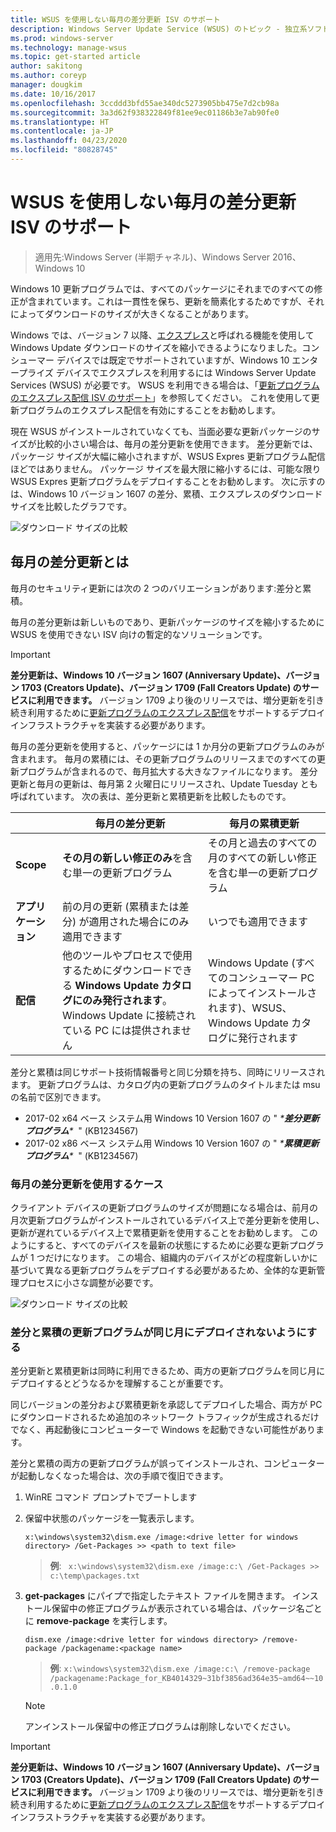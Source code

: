 ```yaml
---
title: WSUS を使用しない毎月の差分更新 ISV のサポート
description: Windows Server Update Service (WSUS) のトピック - 独立系ソフトウェア ベンダー (ISV) が WSUS Express 更新プログラム配信ではなく毎月の差分更新プログラムを一時的に使用してパッケージ サイズを小さくする方法
ms.prod: windows-server
ms.technology: manage-wsus
ms.topic: get-started article
author: sakitong
ms.author: coreyp
manager: dougkim
ms.date: 10/16/2017
ms.openlocfilehash: 3ccddd3bfd55ae340dc5273905bb475e7d2cb98a
ms.sourcegitcommit: 3a3d62f938322849f81ee9ec01186b3e7ab90fe0
ms.translationtype: HT
ms.contentlocale: ja-JP
ms.lasthandoff: 04/23/2020
ms.locfileid: "80828745"
---
```

# <a name="monthly-delta-update-isv-support-without-wsus"></a>WSUS を使用しない毎月の差分更新 ISV のサポート

>適用先:Windows Server (半期チャネル)、Windows Server 2016、Windows 10

Windows 10 更新プログラムでは、すべてのパッケージにそれまでのすべての修正が含まれています。これは一貫性を保ち、更新を簡素化するためですが、それによってダウンロードのサイズが大きくなることがあります。  

Windows では、バージョン 7 以降、[エクスプレス](https://technet.microsoft.com/library/cc708456(v=ws.10).aspx#Anchor_2)と呼ばれる機能を使用して Windows Update ダウンロードのサイズを縮小できるようになりました。コンシューマー デバイスでは既定でサポートされていますが、Windows 10 エンタープライズ デバイスでエクスプレスを利用するには Windows Server Update Services (WSUS) が必要です。 WSUS を利用できる場合は、「[更新プログラムのエクスプレス配信 ISV のサポート](express-update-delivery-ISV-support.md)」を参照してください。 これを使用して更新プログラムのエクスプレス配信を有効にすることをお勧めします。 

現在 WSUS がインストールされていなくても、当面必要な更新パッケージのサイズが比較的小さい場合は、毎月の差分更新を使用できます。 差分更新では、パッケージ サイズが大幅に縮小されますが、WSUS Expres 更新プログラム配信ほどではありません。 パッケージ サイズを最大限に縮小するには、可能な限り WSUS Expres 更新プログラムをデプロイすることをお勧めします。 次に示すのは、Windows 10 バージョン 1607 の差分、累積、エクスプレスのダウンロード サイズを比較したグラフです。

![ダウンロード サイズの比較](../../media/express-update-delivery-isv-support/delta-1.png)

## <a name="what-is-monthly-delta-update"></a>毎月の差分更新とは

毎月のセキュリティ更新には次の 2 つのバリエーションがあります:差分と累積。

毎月の差分更新は新しいものであり、更新パッケージのサイズを縮小するために WSUS を使用できない ISV 向けの暫定的なソリューションです。

>[!IMPORTANT]
>**差分更新は、Windows 10 バージョン 1607 (Anniversary Update)、バージョン 1703 (Creators Update)、バージョン 1709 (Fall Creators Update) のサービスに利用できます。** バージョン 1709 より後のリリースでは、増分更新を引き続き利用するために[更新プログラムのエクスプレス配信](express-update-delivery-ISV-support.md)をサポートするデプロイ インフラストラクチャを実装する必要があります。

毎月の差分更新を使用すると、パッケージには 1 か月分の更新プログラムのみが含まれます。 毎月の累積には、その更新プログラムのリリースまでのすべての更新プログラムが含まれるので、毎月拡大する大きなファイルになります。 差分更新と毎月の更新は、毎月第 2 火曜日にリリースされ、Update Tuesday とも呼ばれています。 次の表は、差分更新と累積更新を比較したものです。

|                    | 毎月の**差分**更新                                                                                                                                                                                                       | 毎月の**累積**更新                                                                                                                                                                                             |
|--------------------|--------------------------------------------------------------------------------------------------------------------------------------------------------------------------------------------------------------------------------|---------------------------------------------------------------------------------------------------------------------------------------------------------------------------------------------------------------------------|
| **Scope**          | **その月の新しい修正のみ**を含む単一の更新プログラム                                                                                                                                                                           | その月と過去のすべての月のすべての新しい修正を含む単一の更新プログラム                                                                                                                                                   |
| **アプリケーション**    | 前の月の更新 (累積または差分) が適用された場合にのみ適用できます                                                                                                                                           | いつでも適用できます                                                                                                                                                                                                |
| **配信**       | 他のツールやプロセスで使用するためにダウンロードできる **Windows Update カタログにのみ発行されます**。 Windows Update に接続されている PC には提供されません                                                         | Windows Update (すべてのコンシューマー PC によってインストールされます)、WSUS、Windows Update カタログに発行されます                                                                                                                |

差分と累積は同じサポート技術情報番号と同じ分類を持ち、同時にリリースされます。 更新プログラムは、カタログ内の更新プログラムのタイトルまたは msu の名前で区別できます。

- 2017-02 x64 ベース システム用 Windows 10 Version 1607 の " *\***差分更新プログラム**\**  " (KB1234567)
- 2017-02 x86 ベース システム用 Windows 10 Version 1607 の " *\***累積更新プログラム**\**  " (KB1234567)                                                                                                                                                                                                                                                                                                                                                                                                                                                                                                                                                                                                                                                                                                                                                                                                                                                                                      

### <a name="when-to-use-monthly-delta-update"></a>毎月の差分更新を使用するケース

クライアント デバイスの更新プログラムのサイズが問題になる場合は、前月の月次更新プログラムがインストールされているデバイス上で差分更新を使用し、更新が遅れているデバイス上で累積更新を使用することをお勧めします。 このようにすると、すべてのデバイスを最新の状態にするために必要な更新プログラムが 1 つだけになります。 この場合、組織内のデバイスがどの程度新しいかに基づいて異なる更新プログラムをデプロイする必要があるため、全体的な更新管理プロセスに小さな調整が必要です。

![ダウンロード サイズの比較](../../media/express-update-delivery-isv-support/delta-2.png)

### <a name="prevent-deployment-of-delta-and-cumulative-updates-in-the-same-month"></a>差分と累積の更新プログラムが同じ月にデプロイされないようにする

差分更新と累積更新は同時に利用できるため、両方の更新プログラムを同じ月にデプロイするとどうなるかを理解することが重要です。

同じバージョンの差分および累積更新を承認してデプロイした場合、両方が PC にダウンロードされるため追加のネットワーク トラフィックが生成されるだけでなく、再起動後にコンピューターで Windows を起動できない可能性があります。

差分と累積の両方の更新プログラムが誤ってインストールされ、コンピューターが起動しなくなった場合は、次の手順で復旧できます。

1. WinRE コマンド プロンプトでブートします
2. 保留中状態のパッケージを一覧表示します。

    `x:\windows\system32\dism.exe /image:<drive letter for windows directory> /Get-Packages >> <path to text file>`
 
    > **例**: ` x:\windows\system32\dism.exe /image:c:\ /Get-Packages >> c:\temp\packages.txt`
 
3. **get-packages** にパイプで指定したテキスト ファイルを開きます。 インストール保留中の修正プログラムが表示されている場合は、パッケージ名ごとに **remove-package** を実行します。
 
   `dism.exe /image:<drive letter for windows directory> /remove-package /packagename:<package name>`
 
    > **例**: `x:\windows\system32\dism.exe /image:c:\ /remove-package /packagename:Package_for_KB4014329~31bf3856ad364e35~amd64~~10.0.1.0`
 
    >[!NOTE]
    >アンインストール保留中の修正プログラムは削除しないでください。

>[!IMPORTANT]
>**差分更新は、Windows 10 バージョン 1607 (Anniversary Update)、バージョン 1703 (Creators Update)、バージョン 1709 (Fall Creators Update) のサービスに利用できます。** バージョン 1709 より後のリリースでは、増分更新を引き続き利用するために[更新プログラムのエクスプレス配信](express-update-delivery-ISV-support.md)をサポートするデプロイ インフラストラクチャを実装する必要があります。
